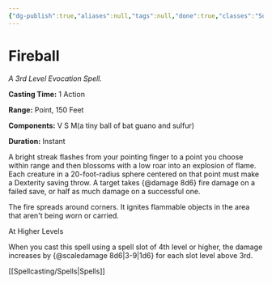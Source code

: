 ```yaml
---
{"dg-publish":true,"aliases":null,"tags":null,"done":true,"classes":"Sorcerer, Wizard,","spellLevel":3,"school":"Evocation","source":"PHB","permalink":"/spells/fireball/","dgHomeLink":false,"dgPassFrontmatter":true}
---
```


# Fireball
*A 3rd Level Evocation Spell.*

**Casting Time:** 1 Action

**Range:** Point, 150 Feet

**Components:** V S M(a tiny ball of bat guano and sulfur)

**Duration:** Instant

A bright streak flashes from your pointing finger to a point you choose within range and then blossoms with a low roar into an explosion of flame. Each creature in a 20-foot-radius sphere centered on that point must make a Dexterity saving throw. A target takes {@damage 8d6} fire damage on a failed save, or half as much damage on a successful one.



The fire spreads around corners. It ignites flammable objects in the area that aren't being worn or carried.

At Higher Levels

When you cast this spell using a spell slot of 4th level or higher, the damage increases by {@scaledamage 8d6|3-9|1d6} for each slot level above 3rd.

[[Spellcasting/Spells|Spells]]